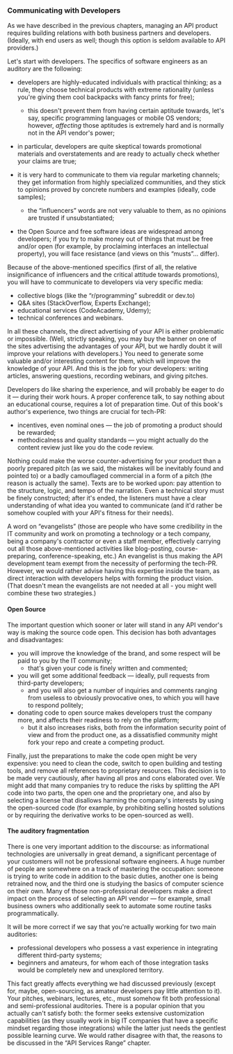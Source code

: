 ### Communicating with Developers

As we have described in the previous chapters, managing an API product requires building relations with both business partners and developers. (Ideally, with end users as well; though this option is seldom available to API providers.)

Let's start with developers. The specifics of software engineers as an auditory are the following:

  * developers are highly-educated individuals with practical thinking; as a rule, they choose technical products with extreme rationality (unless you're giving them cool backpacks with fancy prints for free);

      * this doesn't prevent them from having certain aptitude towards, let's say, specific programming languages or mobile OS vendors; however, *affecting* those aptitudes is extremely hard and is normally not in the API vendor's power;

  * in particular, developers are quite skeptical towards promotional materials and overstatements and are ready to actually check whether your claims are true;

  * it is very hard to communicate to them via regular marketing channels; they get information from highly specialized communities, and they stick to opinions proved by concrete numbers and examples (ideally, code samples);

      * the “influencers” words are not very valuable to them, as no opinions are trusted if unsubstantiated;

  * the Open Source and free software ideas are widespread among developers; if you try to make money out of things that must be free and/or open (for example, by proclaiming interfaces an intellectual property), you will face resistance (and views on this “musts”… differ).

Because of the above-mentioned specifics (first of all, the relative insignificance of influencers and the critical attitude towards promotions), you will have to communicate to developers via very specific media:
  * collective blogs (like the “r/programming” subreddit or dev.to)
  * Q&A sites (StackOverflow, Experts Exchange);
  * educational services (CodeAcademy, Udemy);
  * technical conferences and webinars.

In all these channels, the direct advertising of your API is either problematic or impossible. (Well, strictly speaking, you may buy the banner on one of the sites advertising the advantages of your API, but we hardly doubt it will improve your relations with developers.) You need to generate some valuable and/or interesting content for them, which will improve the knowledge of your API. And this is the job for your developers: writing articles, answering questions, recording webinars, and giving pitches.

Developers do like sharing the experience, and will probably be eager to do it — during their work hours. A proper conference talk, to say nothing about an educational course, requires a lot of preparation time. Out of this book's author's experience, two things are crucial for tech-PR:
  * incentives, even nominal ones — the job of promoting a product should be rewarded;
  * methodicalness and quality standards — you might actually do the content review just like you do the code review.

Nothing could make the worse counter-advertising for your product than a poorly prepared pitch (as we said, the mistakes will be inevitably found and pointed to) or a badly camouflaged commercial in a form of a pitch (the reason is actually the same). Texts are to be worked upon: pay attention to the structure, logic, and tempo of the narration. Even a technical story must be finely constructed; after it's ended, the listeners must have a clear understanding of what idea you wanted to communicate (and it'd rather be somehow coupled with your API's fitness for their needs).

A word on “evangelists” (those are people who have some credibility in the IT community and work on promoting a technology or a tech company, being a company's contractor or even a staff member, effectively carrying out all those above-mentioned activities like blog-posting, course-preparing, conference-speaking, etc.) An evangelist is thus making the API development team exempt from the necessity of performing the tech-PR. However, we would rather advise having this expertise inside the team, as direct interaction with developers helps with forming the product vision. (That doesn't mean the evangelists are not needed at all - you might well combine these two strategies.)

#### Open Source

The important question which sooner or later will stand in any API vendor's way is making the source code open. This decision has both advantages and disadvantages:
  * you will improve the knowledge of the brand, and some respect will be paid to you by the IT community;
      * that's given your code is finely written and commented;
  * you will get some additional feedback — ideally, pull requests from third-party developers;
      * and you will also get a number of inquiries and comments ranging from useless to obviously provocative ones, to which you will have to respond politely;
  * donating code to open source makes developers trust the company more, and affects their readiness to rely on the platform;
      * but it also increases risks, both from the information security point of view and from the product one, as a dissatisfied community might fork your repo and create a competing product.

Finally, just the preparations to make the code open might be very expensive: you need to clean the code, switch to open building and testing tools, and remove all references to proprietary resources. This decision is to be made very cautiously, after having all pros and cons elaborated over. We might add that many companies try to reduce the risks by splitting the API code into two parts, the open one and the proprietary one, and also by selecting a license that disallows harming the company's interests by using the open-sourced code (for example, by prohibiting selling hosted solutions or by requiring the derivative works to be open-sourced as well).

#### The auditory fragmentation

There is one very important addition to the discourse: as informational technologies are universally in great demand, a significant percentage of your customers will not be professional software engineers. A huge number of people are somewhere on a track of mastering the occupation: someone is trying to write code in addition to the basic duties, another one is being retrained now, and the third one is studying the basics of computer science on their own. Many of those non-professional developers make a direct impact on the process of selecting an API vendor — for example, small business owners who additionally seek to automate some routine tasks programmatically.

It will be more correct if we say that you're actually working for two main auditories:
  * professional developers who possess a vast experience in integrating different third-party systems;
  * beginners and amateurs, for whom each of those integration tasks would be completely new and unexplored territory.

This fact greatly affects everything we had discussed previously (except for, maybe, open-sourcing, as amateur developers pay little attention to it). Your pitches, webinars, lectures, etc., must somehow fit both professional and semi-professional auditories. There is a popular opinion that you actually can't satisfy both: the former seeks extensive customization capabilities (as they usually work in big IT companies that have a specific mindset regarding those integrations) while the latter just needs the gentlest possible learning curve. We would rather disagree with that, the reasons to be discussed in the “API Services Range” chapter.
